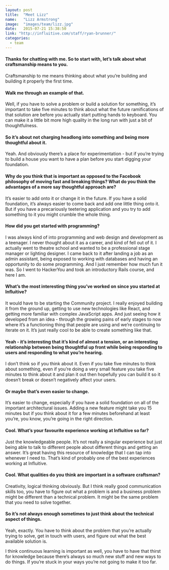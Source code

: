 ```yaml
---
layout: post
title:  "Meet Lizz"
name:   "Lizz Armstrong"
image:  "images/team/lizz.jpg"
date:   2015-07-21 15:38:50
link: "http://influitive.com/staff/ryan-brunner/"
categories:
  - team
---
```


#### Thanks for chatting with me. So to start with, let’s talk about what craftsmanship means to you.

Craftsmanship to me means thinking about what you’re building and building it properly the first time.

#### Walk me through an example of that.

Well, if you have to solve a problem or build a solution for something, it’s important to take five minutes to think about what the future ramifications of that solution are before you actually start putting hands to keyboard. You can make it a little bit more high quality in the long run with just a bit of thoughtfulness.

#### So it’s about not charging headlong into something and being more thoughtful about it.

Yeah. And obviously there’s a place for experimentation - but if you’re trying to build a house you want to have a plan before you start digging your foundation.

#### Why do you think that is important as opposed to the Facebook philosophy of moving fast and breaking things? What do you think the advantages of a more say thoughtful approach are?

It’s easier to add onto it or change it in the future. If you have a solid foundation, it’s always easier to come back and add one little thing onto it. But if you have a precariously teetering application and you try to add something to it you might crumble the whole thing.

#### How did you get started with programming?

I was always kind of into programming and web design and development as a teenager. I never thought about it as a career, and kind of fell out of it. I actually went to theatre school and wanted to be a professional stage manager or lighting designer. I came back to it after landing a job as an admin assistant, being exposed to working with databases and having an opportunity to do some programming. And I just remember how much fun it was. So I went to HackerYou and took an introductory Rails course, and here I am.

#### What’s the most interesting thing you’ve worked on since you started at Influitive?

It would have to be starting the Community project. I really enjoyed building it from the ground up, getting to use new technologies like React, and getting more familiar with complex JavaScript apps. And just seeing how it developed from an idea  - through the growing pains of early stages to now where it’s a functioning thing that people are using and we’re continuing to iterate on it. It’s just really cool to be able to create something like that.

#### Yeah - it’s interesting that it’s kind of almost a tension, or an interesting relationship between being thoughtful up front while being responding to users and responding to what you’re hearing.

I don’t think so if you think about it. Even if you take five minutes to think about something, even if you’re doing a very small feature you take five minutes to think about it and plan it out then hopefully you can build it so it doesn’t break or doesn’t negatively affect your users.

#### Or maybe that’s even easier to change.

It’s easier to change, especially if you have a solid foundation on all of the important architectural issues. Adding a new feature might take you 15 minutes but if you think about it for a few minutes beforehand at least you’re, you know, you’re going in the right direction.

#### Cool. What’s your favourite experience working at Influitive so far?
Just the knowledgeable people. It’s not really a singular experience but just being able to talk to different people about different things and getting an answer. It’s great having this resource of knowledge that I can tap into whenever I need to. That’s kind of probably one of the best experiences working at Influitive.

#### Cool. What qualities do you think are important in a software craftsman?

Creativity, logical thinking obviously. But I think really good communication skills too, you have to figure out what a problem is and a business problem might be different than a technical problem. It might be the same problem that you need to solve together.

#### So it’s not always enough sometimes to just think about the technical aspect of things.

Yeah, exactly. You have to think about the problem that you’re actually trying to solve, get in touch with users, and figure out what the best available solution is.

I think continuous learning is important as well, you have to have that thirst for knowledge because there’s always so much new stuff and new ways to do things. If you’re stuck in your ways you’re not going to make it too far.
